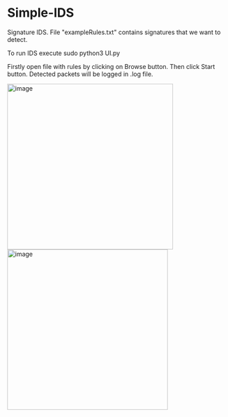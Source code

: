 # Simple-IDS
Signature IDS. File "exampleRules.txt" contains signatures that we want to detect.

To run IDS execute sudo python3 UI.py

Firstly open file with rules by clicking on Browse button. Then click Start button. Detected packets will be 
logged in <current time>.log file.
  
  
  
<img width="380" alt="image" src="https://user-images.githubusercontent.com/96186303/146203418-cff61df4-11b3-466a-8ffc-8a37a1565ce2.png">

  
  
  <img width="368" alt="image" src="https://user-images.githubusercontent.com/96186303/146203977-4f465426-1091-41a2-9f1d-f667705fbab5.png">
